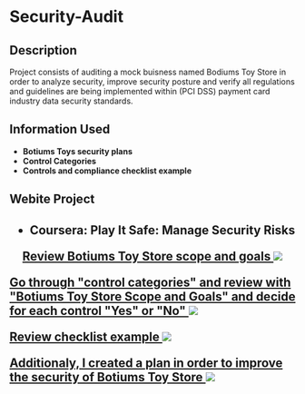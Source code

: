 # Security-Audit

<h2>Description</h2>
Project consists of auditing a mock buisness named Bodiums Toy Store in order to analyze security, improve security posture and verify all regulations and guidelines are being implemented within (PCI DSS) payment card industry data security standards. 

<h2>Information Used</h2>

- <b>Botiums Toys security plans
- <b>Control Categories
- <b>Controls and compliance checklist example

<h2>Webite Project<h2>
  
- <b>Coursera: Play It Safe: Manage Security Risks
  

<p align="center">
<a href="https://docs.google.com/document/d/1u8VuDQ0O70-iLRobnKhMaDEg-accgDyvCLb-Ow3iqLM/edit#heading=h.gjdgxs">Review Botiums Toy Store scope and goals 
<img src="https://imgur.com/Gt8p2a3.png">

<a href="https://docs.google.com/document/d/1aYH5gWRnzuXyqBJu-NS2Mwycm67WnezhWWCRYOCkGFM/edit?resourcekey=0-y6hJlc979wfW3PQEt2KYFQ#heading=h.m1x9amj91myi">Go through "control categories" and review with "Botiums Toy Store Scope and Goals" and decide for each control "Yes" or "No"
<img src="https://imgur.com/mpnp5wM.png">

<a href="https://docs.google.com/document/d/1ROJSyfTx-TI1mhD8OUH-qE7rCjB5n2qdaYAc0akjry8/edit">Review checklist example
<img src="https://imgur.com/Ov2zi3V.png">

<a href="https://docs.google.com/document/d/1iKKZJNrQ94IXWbVEMO0A09eCYLGhn-5liqkrOb1etGA/edit">Additionaly, I created a plan in order to improve the security of Botiums Toy Store
<img src="https://imgur.com/ndQsNL3.png">

